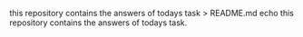 this repository contains the answers of todays task > README.md
echo this repository contains the answers of todays task.
